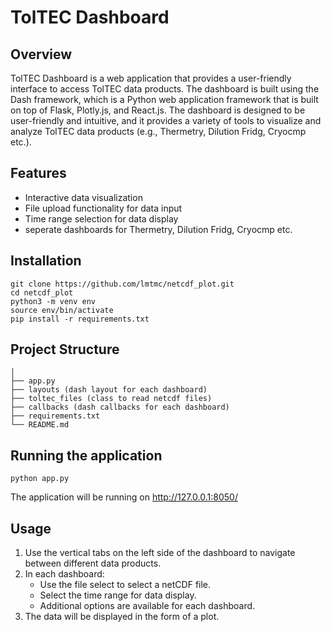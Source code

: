 TolTEC Dashboard
================
Overview
--------
TolTEC Dashboard is a web application that provides a user-friendly interface to access TolTEC data products. The dashboard is built using the Dash framework, which is a Python web application framework that is built on top of Flask, Plotly.js, and React.js. The dashboard is designed to be user-friendly and intuitive, and it provides a variety of tools to visualize and analyze TolTEC data products (e.g., Thermetry, Dilution Fridg, Cryocmp etc.).

Features
--------
- Interactive data visualization
- File upload functionality for data input
- Time range selection for data display
- seperate dashboards for Thermetry, Dilution Fridg, Cryocmp etc.

Installation
------------
```
git clone https://github.com/lmtmc/netcdf_plot.git
cd netcdf_plot
python3 -m venv env
source env/bin/activate
pip install -r requirements.txt
```

Project Structure
-----------------
```netcdf_plot/
│
├── app.py
├── layouts (dash layout for each dashboard)
├── toltec_files (class to read netcdf files)
├── callbacks (dash callbacks for each dashboard)
├── requirements.txt
└── README.md
```
Running the application
-----------------------
```
python app.py
```
The application will be running on http://127.0.0.1:8050/

Usage
-----
1. Use the vertical tabs on the left side of the dashboard to navigate between different data products.
2. In each dashboard:
   - Use the file select to select a netCDF file.
   - Select the time range for data display.
   - Additional options are available for each dashboard.
3. The data will be displayed in the form of a plot.


